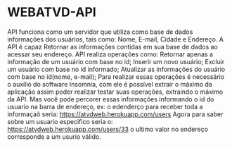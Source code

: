 # WEBATVD-API

API funciona como um servidor que utiliza como base de dados informações 
dos usuários, tais como: Nome, E-mail, Cidade e Endereço. 
A API é capaz Retornar as informações contidas em sua base de dados ao acessar seu endereço.
API realiza operações como: 
Retornar apenas a informação de um usuário com base no id;
Inserir um novo usuário;
Excluir um usuário com base no id informado;
Atualizar as informações do usuário com base no id(nome, e-mail);
Para realizar essas operações é necessário o auxílio do software Insomnia, com ele é possível extrair o máximo da aplicação assim poder realizar testar suas operações, extraindo o máximo da API. Mas você pode percorer essas informações informando o id do usuario na barra de endereço, ex: o edenderço para receber toda a informaçaõ seria: https://atvdweb.herokuapp.com/users Agora para saber sobre um usuario especifico seria o: https://atvdweb.herokuapp.com/users/33 o ultimo valor no endereço corresponde a um usurio válido.
